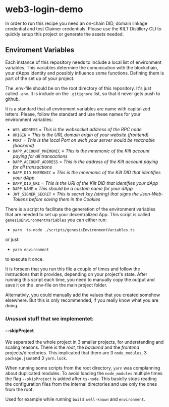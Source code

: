 # web3-login-demo

In order to run this recipe you need an on-chain DID, domain linkage credential and test Claimer credentials.
Please use the KILT Distillery CLI to quickly setup this project or generate the assets needed.

## Enviroment Variables

Each instance of this repository needs to include a local list of environment variables.
This variables determine the comunication with the blockchain, your dApps identity and possibly influence some functions.
Defining them is part of the set up of your project.

The .env-file should be on the root directory of this repository. It's just called `.env`.
It is include on the `.gitignore` list, so that it never gets push to github.

It is a standard that all enviroment variables are name with capitalized letters.
Please, follow the standard and use these names for your environment variables:

- `WSS_ADDRESS` = _This is the websocket address of the RPC node_
- `ORIGIN` = _This is the URL domain origin of your website (frontend)_
- `PORT` = _This is the local Port on wich your server would be reachable (backend)_
- `DAPP_ACCOUNT_MNEMONIC` = _This is the mnemonic of the Kilt account paying for all transactions_
- `DAPP_ACCOUNT_ADDRESS` = _This is the address of the Kilt account paying for all transactions_
- `DAPP_DID_MNEMONIC` = _This is the mnemonic of the Kilt DID that identifies your dApp_
- `DAPP_DID_URI` = _This is the URI of the Kilt DID that identifies your dApp_
- `DAPP_NAME` = _This should be a custom name for your dApp_
- `JWT_SIGNER_SECRET` = _This is secret key (string) that signs the Json-Web-Tokens before saving them in the Cookies_

There is a script to facilitate the generetion of the environment variables that are needed to set up your decentralized App.
This script is called `genesisEnvironmentVariables` you can either
run:

- `yarn  ts-node ./scripts/genesisEnvironmentVariables.ts`

or just:

- `yarn environment`

to execute it once.

It is forseen that you run this file a couple of times and follow the instructions that it provides, depending on your project's state.
After running this script each time, you need to manually copy the output and save it on the .env-file on the main project folder.

Alternativly, you could manually add the values that you created somehow elsewhere.
But this is only recommended, if you really know what you are doing.

### _Unusual_ stuff that we implementet:

#### --skipProject

We separated the whole project in 3 smaller projects, for understanding and scaling reasons. There is the _root_, the _backend_ and the _frontend_ projects/directories. This implicated that there are 3 `node_modules`, 3 `package.json`and 3 `yarn.lock`.

When running some scripts from the root directory, `yarn` was complanning about duplicated modules. To avoid loading the `node_modules` multiple times the flag `--skipProject` is added after `ts-node`. This basiclly stops reading the configuration files from the internal directories and use only the ones from the root.

Used for example while running `build:well-known` and `environment`.
